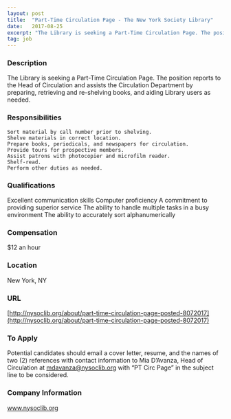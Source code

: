 ```yaml
---
layout: post
title:  "Part-Time Circulation Page - The New York Society Library"
date:   2017-08-25
excerpt: "The Library is seeking a Part-Time Circulation Page. The position reports to the Head of Circulation and assists the Circulation Department by preparing, retrieving and re-shelving books, and aiding Library users as needed."
tag: job
---
```


### Description   

The Library is seeking a Part-Time Circulation Page. The position reports to the Head of Circulation and assists the Circulation Department by preparing, retrieving and re-shelving books, and aiding Library users as needed.


### Responsibilities   

    Sort material by call number prior to shelving.
    Shelve materials in correct location.
    Prepare books, periodicals, and newspapers for circulation.
    Provide tours for prospective members.
    Assist patrons with photocopier and microfilm reader.
    Shelf-read.
    Perform other duties as needed.


### Qualifications   

Excellent communication skills
Computer proficiency
A commitment to providing superior service
The ability to handle multiple tasks in a busy environment
The ability to accurately sort alphanumerically


### Compensation   

$12 an hour


### Location   

New York, NY


### URL   

[http://nysoclib.org/about/part-time-circulation-page-posted-8072017](http://nysoclib.org/about/part-time-circulation-page-posted-8072017)

### To Apply   

Potential candidates should email a cover letter, resume, and the names of two (2) references with contact information to Mia D’Avanza, Head of Circulation at mdavanza@nysoclib.org with “PT Circ Page” in the subject line to be considered. 


### Company Information   

www.nysoclib.org




